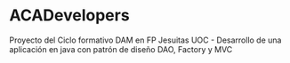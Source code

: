# ACADevelopers
Proyecto del Ciclo formativo DAM en FP Jesuitas UOC - Desarrollo de una aplicación en java con patrón de diseño DAO, Factory y MVC
